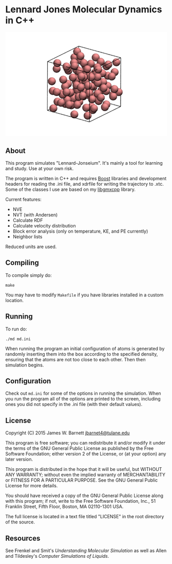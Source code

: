 # Lennard Jones Molecular Dynamics in C++

![Box of Lennard-Jonesium](lj.png)

## About

This program simulates "Lennard-Jonseium". It's mainly a tool for learning and
study. Use at your own risk.

The program is written in C++ and requires [Boost](http://www.boost.org/)
libraries and development headers for reading the .ini file, and xdrfile for
writing the trajectory to .xtc. Some of the classes I use are based on my
[libgmxcpp](https://github.com/wesbarnett/libgmxcpp) library.

Current features:

* NVE
* NVT (with Andersen)
* Calculate RDF
* Calculate velocity distribution
* Block error analysis (only on temperature, KE, and PE currently)
* Neighbor lists

Reduced units are used. 

## Compiling

To compile simply do:

    make

You may have to modify `Makefile` if you have libraries installed in a custom
location.

## Running

To run do:

    ./md md.ini

When running the program an initial configuration of
atoms is generated by randomly inserting them into the box according to the
specified density, ensuring that the atoms are not too close to each other. Then
then simulation begins.

## Configuration

Check out `md.ini` for some of the options in running the simulation. When you
run the program all of the options are printed to the screen, including ones you
did not specify in the .ini file (with their default values).

## License

Copyright (C) 2015 James W. Barnett <jbarnet4@tulane.edu>

This program is free software; you can redistribute it and/or modify it under
the terms of the GNU General Public License as published by the Free Software
Foundation; either version 2 of the License, or (at your option) any later
version.

This program is distributed in the hope that it will be useful, but WITHOUT ANY
WARRANTY; without even the implied warranty of MERCHANTABILITY or FITNESS FOR A
PARTICULAR PURPOSE.  See the GNU General Public License for more details.

You should have received a copy of the GNU General Public License along with
this program; if not, write to the Free Software Foundation, Inc., 51
Franklin Street, Fifth Floor, Boston, MA 02110-1301 USA.

The full license is located in a text file titled "LICENSE" in the root
directory of the source.

## Resources

See Frenkel and Smit's *Understanding Molecular Simulation* as well as Allen and
Tildesley's *Computer Simulations of Liquids*.
